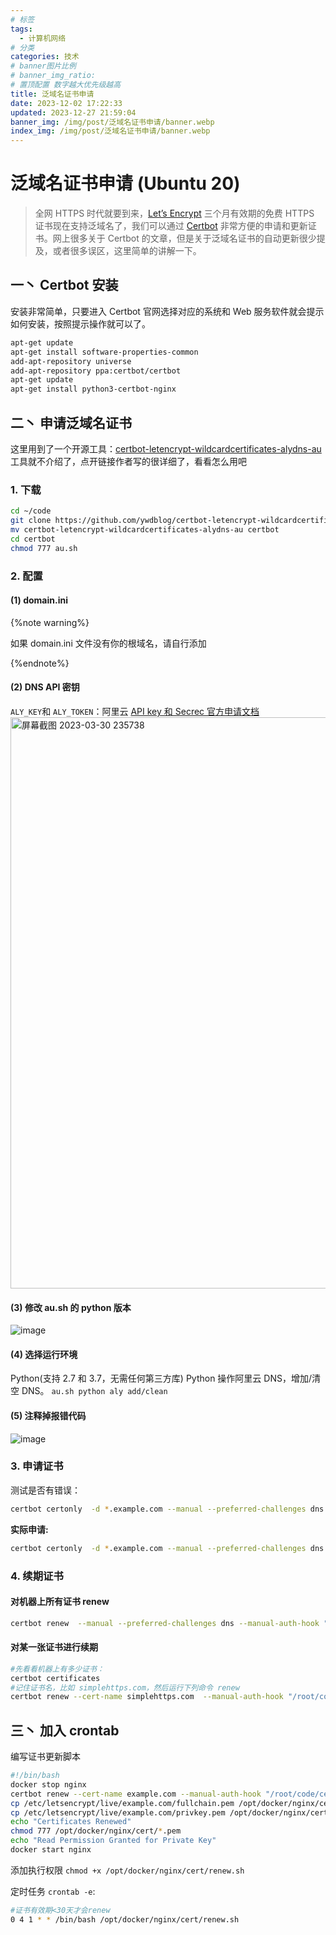 ```yaml
---
# 标签
tags:
  - 计算机网络
# 分类
categories: 技术
# banner图片比例
# banner_img_ratio:
# 置顶配置 数字越大优先级越高
title: 泛域名证书申请
date: 2023-12-02 17:22:33
updated: 2023-12-27 21:59:04
banner_img: /img/post/泛域名证书申请/banner.webp
index_img: /img/post/泛域名证书申请/banner.webp
---
```


# 泛域名证书申请 (Ubuntu 20)

> 全网 HTTPS 时代就要到来，[Let’s Encrypt](https://letsencrypt.org/) 三个月有效期的免费 HTTPS
> 证书现在支持泛域名了，我们可以通过 [Certbot](https://certbot.eff.org/) 非常方便的申请和更新证书。网上很多关于 Certbot
> 的文章，但是关于泛域名证书的自动更新很少提及，或者很多误区，这里简单的讲解一下。

## 一丶 Certbot 安装

安装非常简单，只要进入 Certbot 官网选择对应的系统和 Web 服务软件就会提示如何安装，按照提示操作就可以了。

```bash
apt-get update
apt-get install software-properties-common
add-apt-repository universe
add-apt-repository ppa:certbot/certbot
apt-get update
apt-get install python3-certbot-nginx
```

## 二丶 申请泛域名证书

这里用到了一个开源工具：[certbot-letencrypt-wildcardcertificates-alydns-au](https://github.com/ywdblog/certbot-letencrypt-wildcardcertificates-alydns-au)
工具就不介绍了，点开链接作者写的很详细了，看看怎么用吧

### 1. 下载

```bash
cd ~/code
git clone https://github.com/ywdblog/certbot-letencrypt-wildcardcertificates-alydns-au
mv certbot-letencrypt-wildcardcertificates-alydns-au certbot
cd certbot
chmod 777 au.sh

```

### 2. 配置

#### (1) domain.ini

{%note warning%}

如果 domain.ini 文件没有你的根域名，请自行添加

{%endnote%}

#### (2) DNS API 密钥

`ALY_KEY`和 `ALY_TOKEN`：阿里云 [API key 和 Secrec 官方申请文档](https://help.aliyun.com/knowledge_detail/38738.html)
<img width="914" alt="屏幕截图 2023-03-30 235738" src="https://user-images.githubusercontent.com/37105637/228915797-20625aa4-5263-4817-9e11-90f7a9484999.png">

#### (3) 修改 au.sh 的 python 版本

![image](https://user-images.githubusercontent.com/37105637/228916010-d1fcf8c3-404b-4d2a-8712-98cbc979b59e.png)

#### (4) 选择运行环境

Python(支持 2.7 和 3.7，无需任何第三方库) Python 操作阿里云 DNS，增加/清空 DNS。
`au.sh python aly add/clean`

#### (5) 注释掉报错代码

![image](https://user-images.githubusercontent.com/37105637/228916235-4e1b4a31-a4c6-4545-8163-17452ceb5d90.png)

### 3. 申请证书

测试是否有错误：

```bash
certbot certonly  -d *.example.com --manual --preferred-challenges dns --dry-run  --manual-auth-hook "/root/code/certbot/au.sh python aly add" --manual-cleanup-hook "/root/code/certbot/au.sh python aly clean"
```

**实际申请:**

```bash
certbot certonly  -d *.example.com --manual --preferred-challenges dns --manual-auth-hook "/root/code/certbot/au.sh python aly add" --manual-cleanup-hook "/root/code/certbot/au.sh python aly clean"
```

### 4. 续期证书

#### 对机器上所有证书 renew

```bash
certbot renew  --manual --preferred-challenges dns --manual-auth-hook "/root/code/certbot/au.sh python aly add" --manual-cleanup-hook "/root/code/certbot/au.sh python aly clean"
```

#### 对某一张证书进行续期

```bash
#先看看机器上有多少证书：
certbot certificates
#记住证书名，比如 simplehttps.com，然后运行下列命令 renew
certbot renew --cert-name simplehttps.com  --manual-auth-hook "/root/code/certbot/au.sh python aly add" --manual-cleanup-hook "/root/code/certbot/au.sh python aly clean"
```

## 三丶 加入 crontab

编写证书更新脚本

```bash
#!/bin/bash
docker stop nginx
certbot renew --cert-name example.com --manual-auth-hook "/root/code/certbot/au.sh python aly add" --manual-cleanup-hook "/root/code/certbot/au.sh python aly clean"
cp /etc/letsencrypt/live/example.com/fullchain.pem /opt/docker/nginx/cert
cp /etc/letsencrypt/live/example.com/privkey.pem /opt/docker/nginx/cert
echo "Certificates Renewed"
chmod 777 /opt/docker/nginx/cert/*.pem
echo "Read Permission Granted for Private Key"
docker start nginx
```

添加执行权限 `chmod +x /opt/docker/nginx/cert/renew.sh`

定时任务 `crontab -e`:

```bash
#证书有效期<30天才会renew
0 4 1 * * /bin/bash /opt/docker/nginx/cert/renew.sh
```
